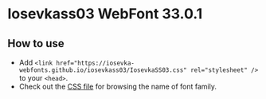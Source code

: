 # Iosevkass03 WebFont 33.0.1

## How to use

- Add `<link href="https://iosevka-webfonts.github.io/iosevkass03/IosevkaSS03.css" rel="stylesheet" />` to your `<head>`.
- Check out the [CSS file](./IosevkaSS03.css) for browsing the name of font family.

